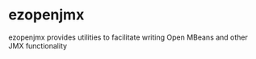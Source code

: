 # ezopenjmx
ezopenjmx provides utilities to facilitate writing Open MBeans and other JMX functionality
